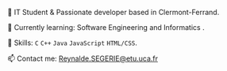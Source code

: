 🚀 IT Student & Passionate developer based in Clermont-Ferrand. 

🌱 Currently learning: Software Engineering and Informatics .

💼 Skills: ``C`` ``C++`` ``Java`` ``JavaScript`` ``HTML/CSS``.

📫 Contact me: Reynalde.SEGERIE@etu.uca.fr


